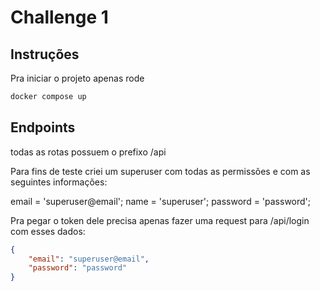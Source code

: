 # Challenge 1

## Instruções

Pra iniciar o projeto apenas rode

```bash
docker compose up
```

## Endpoints

todas as rotas possuem o prefixo /api

Para fins de teste criei um superuser com todas as permissões e com as seguintes informações:

email = 'superuser@email';
name = 'superuser';
password = 'password';

Pra pegar o token dele precisa apenas fazer uma request para /api/login com esses dados:

```json
{
    "email": "superuser@email",
    "password": "password"
}
```
